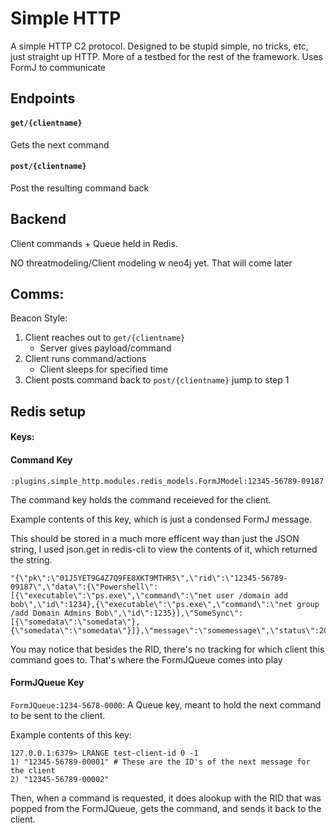 # Simple HTTP

A simple HTTP C2 protocol. Designed to be stupid simple, no tricks, etc, just straight up HTTP. More of a testbed for the rest of the framework. Uses FormJ to communicate


## Endpoints

#### `get/{clientname}`

Gets the next command

#### `post/{clientname}`

Post the resulting command back


## Backend
Client commands + Queue held in Redis.

NO threatmodeling/Client modeling w neo4j yet. That will come later

## Comms:

Beacon Style:
1. Client reaches out to `get/{clientname}`
    - Server gives payload/command
2. Client runs command/actions
    - Client sleeps for specified time
3. Client posts command back to `post/{clientname}`
jump to step 1

## Redis setup

#### Keys:

#### Command Key
`:plugins.simple_http.modules.redis_models.FormJModel:12345-56789-09187`

The command key holds the command receieved for the client.

Example contents of this key, which is just a condensed FormJ message.  

This should be stored in a much more efficent way than just the JSON string, I used json.get in redis-cli to view the contents of it, which returned the string.

```
"{\"pk\":\"01J5YET9G4Z7Q9FE8XKT9MTHR5\",\"rid\":\"12345-56789-09187\",\"data\":{\"Powershell\":[{\"executable\":\"ps.exe\",\"command\":\"net user /domain add bob\",\"id\":1234},{\"executable\":\"ps.exe\",\"command\":\"net group /add Domain Admins Bob\",\"id\":1235}],\"SomeSync\":[{\"somedata\":\"somedata\"},{\"somedata\":\"somedata\"}]},\"message\":\"somemessage\",\"status\":200,\"timestamp\":1234567890}"
```

You may notice that besides the RID, there's no tracking for which client this command goes to. That's where the FormJQueue comes into play

#### FormJQueue Key
`FormJQueue:1234-5678-0000`: A Queue key, meant to hold the next command to be sent to the client. 

Example contents of this key:

```
127.0.0.1:6379> LRANGE test-client-id 0 -1
1) "12345-56789-00001" # These are the ID's of the next message for the client
2) "12345-56789-00002"
```

Then, when a command is requested, it does alookup with the RID that was popped from the FormJQueue, gets the command, and sends it back to the client.